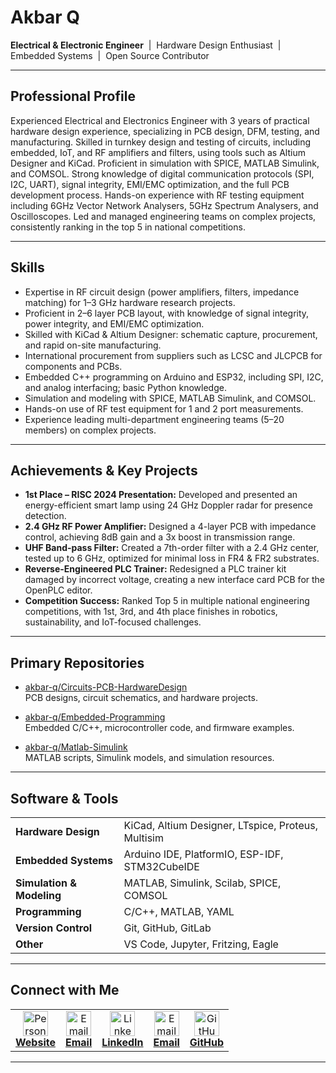 # Akbar Q

**Electrical & Electronic Engineer** &nbsp;|&nbsp; Hardware Design Enthusiast &nbsp;|&nbsp; Embedded Systems &nbsp;|&nbsp; Open Source Contributor

---

## Professional Profile

Experienced Electrical and Electronics Engineer with 3 years of practical hardware design experience, specializing in PCB design, DFM, testing, and manufacturing. Skilled in turnkey design and testing of circuits, including embedded, IoT, and RF amplifiers and filters, using tools such as Altium Designer and KiCad. Proficient in simulation with SPICE, MATLAB Simulink, and COMSOL. Strong knowledge of digital communication protocols (SPI, I2C, UART), signal integrity, EMI/EMC optimization, and the full PCB development process. Hands-on experience with RF testing equipment including 6GHz Vector Network Analysers, 5GHz Spectrum Analysers, and Oscilloscopes. Led and managed engineering teams on complex projects, consistently ranking in the top 5 in national competitions.

---

## Skills

- Expertise in RF circuit design (power amplifiers, filters, impedance matching) for 1–3 GHz hardware research projects.
- Proficient in 2–6 layer PCB layout, with knowledge of signal integrity, power integrity, and EMI/EMC optimization.
- Skilled with KiCad & Altium Designer: schematic capture, procurement, and rapid on-site manufacturing.
- International procurement from suppliers such as LCSC and JLCPCB for components and PCBs.
- Embedded C++ programming on Arduino and ESP32, including SPI, I2C, and analog interfacing; basic Python knowledge.
- Simulation and modeling with SPICE, MATLAB Simulink, and COMSOL.
- Hands-on use of RF test equipment for 1 and 2 port measurements.
- Experience leading multi-department engineering teams (5–20 members) on complex projects.

---

## Achievements & Key Projects

- **1st Place – RISC 2024 Presentation:** Developed and presented an energy-efficient smart lamp using 24 GHz Doppler radar for presence detection.
- **2.4 GHz RF Power Amplifier:** Designed a 4-layer PCB with impedance control, achieving 8dB gain and a 3x boost in transmission range.
- **UHF Band-pass Filter:** Created a 7th-order filter with a 2.4 GHz center, tested up to 6 GHz, optimized for minimal loss in FR4 & FR2 substrates.
- **Reverse-Engineered PLC Trainer:** Redesigned a PLC trainer kit damaged by incorrect voltage, creating a new interface card PCB for the OpenPLC editor.
- **Competition Success:** Ranked Top 5 in multiple national engineering competitions, with 1st, 3rd, and 4th place finishes in robotics, sustainability, and IoT-focused challenges.

---

## Primary Repositories

- [akbar-q/Circuits-PCB-HardwareDesign](https://github.com/akbar-q/Circuits-PCB-HardwareDesign)  
  PCB designs, circuit schematics, and hardware projects.

- [akbar-q/Embedded-Programming](https://github.com/akbar-q/Embedded-Programming)  
  Embedded C/C++, microcontroller code, and firmware examples.

- [akbar-q/Matlab-Simulink](https://github.com/akbar-q/Matlab-Simulink)  
  MATLAB scripts, Simulink models, and simulation resources.

---

## Software & Tools

<table>
  <tr>
    <td><b>Hardware Design</b></td>
    <td>KiCad, Altium Designer, LTspice, Proteus, Multisim</td>
  </tr>
  <tr>
    <td><b>Embedded Systems</b></td>
    <td>Arduino IDE, PlatformIO, ESP-IDF, STM32CubeIDE</td>
  </tr>
  <tr>
    <td><b>Simulation & Modeling</b></td>
    <td>MATLAB, Simulink, Scilab, SPICE, COMSOL</td>
  </tr>
  <tr>
    <td><b>Programming</b></td>
    <td>C/C++, MATLAB, YAML</td>
  </tr>
  <tr>
    <td><b>Version Control</b></td>
    <td>Git, GitHub, GitLab</td>
  </tr>
  <tr>
    <td><b>Other</b></td>
    <td>VS Code, Jupyter, Fritzing, Eagle</td>
  </tr>
</table>

---

## Connect with Me

<table>
  <tr>
    <td align="center">
      <a href="https://your-website.com" target="_blank">
        <img src="https://github.com/akbar-q/akbarqweb/raw/gh-pages/assets/1200x600wa.png" alt="Personal Website" width="40" height="40"/><br>
        <b>Website</b>
      </a>
    </td>
    <td align="center">
      <a href="mailto:contact@akbarq.com" target="_blank">
        <img src="https://cdn.jsdelivr.net/gh/simple-icons/simple-icons/icons/maildotru.svg" alt="Email" width="40" height="40"/><br>
        <b>Email</b>
      </a>
    </td>
    <td align="center">
      <a href="https://www.linkedin.com/in/your-linkedin" target="_blank">
        <img src="https://upload.wikimedia.org/wikipedia/commons/c/ca/LinkedIn_logo_initials.png" alt="LinkedIn" width="40" height="40"/><br>
        <b>LinkedIn</b>
      </a>
    </td>
    <td align="center">
      <a href="mailto:contact@akbarq.com" target="_blank">
        <img src="https://cdn.jsdelivr.net/gh/simple-icons/simple-icons/icons/maildotru.svg" alt="Email Me" width="40" height="40"/><br>
        <b>Email</b>
      </a>
    </td>
    <td align="center">
      <a href="https://github.com/akbar-q" target="_blank">
        <img src="https://github.githubassets.com/images/modules/logos_page/GitHub-Mark.svg" alt="GitHub" width="40" height="40"/><br>
        <b>GitHub</b>
      </a>
    </td>
  </tr>
</table>

---
